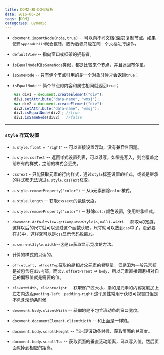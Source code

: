 ```yaml
---
title: DOM2-和-DOM3解析
date: 2016-06-24
tags: [DOM]
categories: Dynamic
---
```


- `document.importNode(node,true)` -- 可以向不同文档(深度)复制节点，如果使用`appendChild`就会报错，因为后者只能在同一个文档进行操作。

- `defaultView` -- 指向窗口或框架的拥有者。

- `isEqualNode`和`isSameNode`类似，都是比较来个节点，并且返回布尔值。
- `isSameNode` -- 只有俩个节点引用的是一个对象时候才会返回`true`；
- `isEqualNode` -- 俩个节点的内容和属性相同就返回`true`；

```javascript
    var div1 = document.createElement("div");
    div1.setAttribute("data-name", "wmsj");
    var div2 = document.createElement("div");
    div2.setAttribute("data-name", "wmsj");
    div1.isEqualNode(div2); //true
    div1.isSameNode(div2);  //false
```

---

### `style` 样式设置

- `a.style.float = "right"` -- 可以直接设置浮动，没有兼容性问题。
- `a.style.cssText` -- 返回样式设置列表，可以读写，如果是写入，则会覆盖之前所有的样式，之前的样式会丢失。
- `cssText` - 只能获取元素的行内样式，通过`style`标签设置的样式，或者是继承的样式都无法通过`a.style.cssText`获取。
- `a.style.removeProperty("color")` -- 从a元素删除`color`样式。
- `a.style.length` -- 获取`cssText`的数组长度。
- `a.style.removeProperty("color")` -- 移除`color`颜色设置，使用继承样式。
- `document.defaultView.getComputedStyle(a,null).width` -- 获取`a`的宽度。这样以后的尺寸就可以通过这个函数获取，尺寸就可以放到`css`中了，没必要在JS中，这样就可以是`css`显示代码脱离`JS`。
- `a.currentStyle.width`--这是`ie`获取显示宽度的方法。
- 计算的样式的只读的。

- `offsetLeft, offsetTop`获取的是相对父元素的偏移量，但是因为一般元素都是被包含在`div`内部，而`div.offsetParent` => `body`，所以元素直接调用相对自己的偏移值就是需要的值。

- `clientWidth, clientHeight` -- 获取客户区大小，指的是元素的内容宽度加上左右内边距`padding-left, padding-right`.这个属性常用于获取可视窗口但是不包含滚动条时候
- `document.body.clientWidth` -- 获取的是不包含滚动条的窗口宽度。
- `document.documentElement.clientWidth` -- 和上面是一样的。 

- `document.body.scrollHeight` -- 当出现滚动条时候，获取页面的总高度。
- `document.body.scrollTop` -- 获取页面的垂直滚动距离，可以写入值，然后页面就掉到相应的距离。
